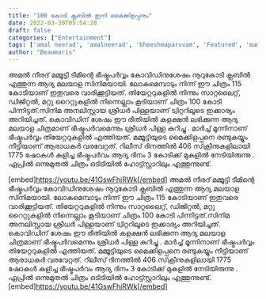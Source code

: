 ```yaml
---
title: "100 കോടി ക്ലബിൽ ഇനി മൈക്കിളപ്പനും"
date: 2022-03-30T05:54:28
draft: false
categories: ["Entertainment"]
tags: ['amal neerad', 'amalneerad', 'bheeshmaparvvam', 'Featured', 'mammootty']
author: "Beaumaris"
---
```


അമൽ നീരദ് മമ്മൂട്ടി ടീമിന്റെ ഭീഷ്മപർവ്വം കോവിഡിനുശേഷം നൂറുകോടി ക്ലബിൽ എത്തുന്ന ആദ്യ മലയാള സിനിമയായി. ലോകമെമ്പാടും നിന്ന് ഈ ചിത്രം 115 കോടിയാണ് ഇതുവരെ വാരിക്കൂട്ടിയത്. തിയേറ്ററുകളിൽ നിന്നും സാറ്റലൈറ്റ്, ഡിജിറ്റല്‍, മറ്റു റൈറ്റുകളിൽ നിന്നെല്ലാം കൂടിയാണ് ചിത്രം 100 കോടി പിന്നിട്ടത്.സിനിമ അനലിസ്റ്റായ ശ്രീധര്‍ പിള്ളയാണ് ട്വിറ്ററിലൂടെ ഇക്കാര്യം അറിയിച്ചത്. കൊവിഡിന് ശേഷം ഈ രീതിയില്‍ കളക്ഷന്‍ ലഭിക്കുന്ന ആദ്യ മലയാള ചിത്രമാണ് ഭീഷ്മപര്‍വമെന്നും ശ്രീധര്‍ പിള്ള കുറിച്ചു . മാർച്ച് മൂന്നിനാണ് ഭീഷ്മപർവ്വം തിയേറ്ററുകളിൽ എത്തിയത്. മമ്മൂട്ടിയുടെ മൈക്കിളപ്പനെ രണ്ടുകയ്യും നീട്ടിയാണ് ആരാധകർ വരവേറ്റത്. റിലീസ് ദിനത്തില്‍ 406 സ്‌ക്രീനുകളിലായി 1775 ഷോകള്‍ കളിച്ച ഭീഷ്മപര്‍വം ആദ്യ ദിനം 3 കോടിക്ക് മുകളില്‍ നേടിയിരുന്നു . ഏപ്രിൽ ഒന്നുമുതൽ ചിത്രം ഒടിടിയിൽ ഹോട്ട്സ്റ്റാറിലും എത്തുന്നുണ്ട്.

[embed]https://youtu.be/41GswFhjRWk[/embed]
അമൽ നീരദ് മമ്മൂട്ടി ടീമിന്റെ ഭീഷ്മപർവ്വം കോവിഡിനുശേഷം നൂറുകോടി ക്ലബിൽ എത്തുന്ന ആദ്യ മലയാള സിനിമയായി. ലോകമെമ്പാടും നിന്ന് ഈ ചിത്രം 115 കോടിയാണ് ഇതുവരെ വാരിക്കൂട്ടിയത്. തിയേറ്ററുകളിൽ നിന്നും സാറ്റലൈറ്റ്, ഡിജിറ്റല്‍, മറ്റു റൈറ്റുകളിൽ നിന്നെല്ലാം കൂടിയാണ് ചിത്രം 100 കോടി പിന്നിട്ടത്.സിനിമ അനലിസ്റ്റായ ശ്രീധര്‍ പിള്ളയാണ് ട്വിറ്ററിലൂടെ ഇക്കാര്യം അറിയിച്ചത്. കൊവിഡിന് ശേഷം ഈ രീതിയില്‍ കളക്ഷന്‍ ലഭിക്കുന്ന ആദ്യ മലയാള ചിത്രമാണ് ഭീഷ്മപര്‍വമെന്നും ശ്രീധര്‍ പിള്ള കുറിച്ചു . മാർച്ച് മൂന്നിനാണ് ഭീഷ്മപർവ്വം തിയേറ്ററുകളിൽ എത്തിയത്. മമ്മൂട്ടിയുടെ മൈക്കിളപ്പനെ രണ്ടുകയ്യും നീട്ടിയാണ് ആരാധകർ വരവേറ്റത്. റിലീസ് ദിനത്തില്‍ 406 സ്‌ക്രീനുകളിലായി 1775 ഷോകള്‍ കളിച്ച ഭീഷ്മപര്‍വം ആദ്യ ദിനം 3 കോടിക്ക് മുകളില്‍ നേടിയിരുന്നു . ഏപ്രിൽ ഒന്നുമുതൽ ചിത്രം ഒടിടിയിൽ ഹോട്ട്സ്റ്റാറിലും എത്തുന്നുണ്ട്. [embed]https://youtu.be/41GswFhjRWk[/embed]
